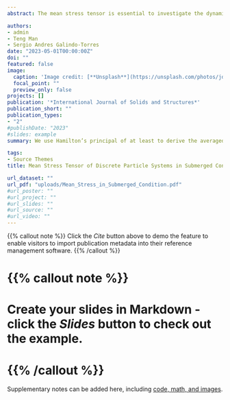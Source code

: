 ```yaml
---
abstract: The mean stress tensor is essential to investigate the dynamics of granular material. In this paper, we use Hamilton's principle of least action to derive the averaged stress tensor of discrete granular assemblies subjected to hydraulic force fields, as well as rigorous conditions for a proper definition of the Representative Volume Element (RVE). The main goal behind our efforts is to upscale particle physics into a sound stress tensor for systems involving the complex interaction between grains and water. We identify the contributions from the unbalanced forces, hydraulic forces, gravity, external forces, and particle fluctuation to the mean stress tensor. In doing so, it is convenient to separate the influence of different force fields when the granular system is subjected to complex environments, e.g., subaqueous conditions. The obtained formula is then validated by triaxial test simulations of dry and saturated granular systems using the Discrete Element Method (DEM) and the Lattice-Boltzmann Method (LBM). The results show that the deduced formula can accurately calculate the stress tensor of discrete assemblies with various body-force fields. We used validated DEM-LBM simulations of submerged granular column collapses to explore the physics happening at the grain scale with this mathematical formalism and showcase its potential. We provide a new perspective based on the granular assembly scale to pursue the fluid-solid interaction. Due to the importance of stress analysis in the constitutive modelling of granular materials, this work could help to better obtain the stress-strain relationship of saturated or submerged granular systems.

authors:
- admin
- Teng Man
- Sergio Andres Galindo-Torres
date: "2023-05-01T00:00:00Z"
doi: ""
featured: false
image:
  caption: 'Image credit: [**Unsplash**](https://unsplash.com/photos/jdD8gXaTZsc)'
  focal_point: ""
  preview_only: false
projects: []
publication: '*International Journal of Solids and Structures*'
publication_short: ""
publication_types:
- "2"
#publishDate: "2023"
#slides: example
summary: We use Hamilton’s principal of at least to derive the averaged stress of granular assemblies under complex force fields. And triaxial tests are implemented to validate the result by LBM-DEM simulation. The main contributions are as follow (1) Derivation and validation of the averaged stress for submerged granular condition.(2) Quantification of the contribution of various force fields (such as hydrodynamic forces, magnetic forces...) to the averaged stress.(3) Verification of the difference between pore water pressure and the real fluid effect on the solid part.

tags:
- Source Themes
title: Mean Stress Tensor of Discrete Particle Systems in Submerged Conditions

url_dataset: ""
url_pdf: "uploads/Mean_Stress_in_Submerged_Condition.pdf"
#url_poster: ""
#url_project: ""
#url_slides: ""
#url_source: ""
#url_video: ""
---
```


{{% callout note %}}
Click the *Cite* button above to demo the feature to enable visitors to import publication metadata into their reference management software.
{{% /callout %}}

# {{% callout note %}}
# Create your slides in Markdown - click the *Slides* button to check out the example.
# {{% /callout %}}

Supplementary notes can be added here, including [code, math, and images](https://wowchemy.com/docs/writing-markdown-latex/).
